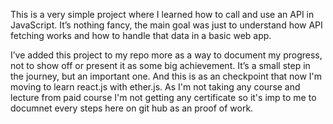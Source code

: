 This is a very simple project where I learned how to call and use an API in JavaScript.
It’s nothing fancy, the main goal was just to understand how API fetching works and how to handle that data in a basic web app.

I’ve added this project to my repo more as a way to document my progress, not to show off or present it as some big achievement. It’s a small step in the journey, but an important one.
And this is as an checkpoint that now I'm moving to learn react.js with ether.js.
As I'm not taking any course and lecture from paid course I'm not getting any certificate so it's imp to me to documnet every steps here on git hub as an proof of work.
